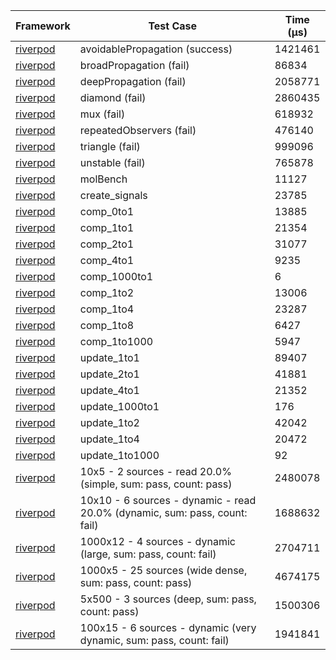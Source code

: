 | Framework | Test Case | Time (μs) |
| --- | --- | --- |
| [riverpod](https://github.com/rrousselGit/riverpod) | avoidablePropagation (success) | 1421461 |
| [riverpod](https://github.com/rrousselGit/riverpod) | broadPropagation (fail) | 86834 |
| [riverpod](https://github.com/rrousselGit/riverpod) | deepPropagation (fail) | 2058771 |
| [riverpod](https://github.com/rrousselGit/riverpod) | diamond (fail) | 2860435 |
| [riverpod](https://github.com/rrousselGit/riverpod) | mux (fail) | 618932 |
| [riverpod](https://github.com/rrousselGit/riverpod) | repeatedObservers (fail) | 476140 |
| [riverpod](https://github.com/rrousselGit/riverpod) | triangle (fail) | 999096 |
| [riverpod](https://github.com/rrousselGit/riverpod) | unstable (fail) | 765878 |
| [riverpod](https://github.com/rrousselGit/riverpod) | molBench | 11127 |
| [riverpod](https://github.com/rrousselGit/riverpod) | create_signals | 23785 |
| [riverpod](https://github.com/rrousselGit/riverpod) | comp_0to1 | 13885 |
| [riverpod](https://github.com/rrousselGit/riverpod) | comp_1to1 | 21354 |
| [riverpod](https://github.com/rrousselGit/riverpod) | comp_2to1 | 31077 |
| [riverpod](https://github.com/rrousselGit/riverpod) | comp_4to1 | 9235 |
| [riverpod](https://github.com/rrousselGit/riverpod) | comp_1000to1 | 6 |
| [riverpod](https://github.com/rrousselGit/riverpod) | comp_1to2 | 13006 |
| [riverpod](https://github.com/rrousselGit/riverpod) | comp_1to4 | 23287 |
| [riverpod](https://github.com/rrousselGit/riverpod) | comp_1to8 | 6427 |
| [riverpod](https://github.com/rrousselGit/riverpod) | comp_1to1000 | 5947 |
| [riverpod](https://github.com/rrousselGit/riverpod) | update_1to1 | 89407 |
| [riverpod](https://github.com/rrousselGit/riverpod) | update_2to1 | 41881 |
| [riverpod](https://github.com/rrousselGit/riverpod) | update_4to1 | 21352 |
| [riverpod](https://github.com/rrousselGit/riverpod) | update_1000to1 | 176 |
| [riverpod](https://github.com/rrousselGit/riverpod) | update_1to2 | 42042 |
| [riverpod](https://github.com/rrousselGit/riverpod) | update_1to4 | 20472 |
| [riverpod](https://github.com/rrousselGit/riverpod) | update_1to1000 | 92 |
| [riverpod](https://github.com/rrousselGit/riverpod) | 10x5 - 2 sources - read 20.0% (simple, sum: pass, count: pass) | 2480078 |
| [riverpod](https://github.com/rrousselGit/riverpod) | 10x10 - 6 sources - dynamic - read 20.0% (dynamic, sum: pass, count: fail) | 1688632 |
| [riverpod](https://github.com/rrousselGit/riverpod) | 1000x12 - 4 sources - dynamic (large, sum: pass, count: fail) | 2704711 |
| [riverpod](https://github.com/rrousselGit/riverpod) | 1000x5 - 25 sources (wide dense, sum: pass, count: pass) | 4674175 |
| [riverpod](https://github.com/rrousselGit/riverpod) | 5x500 - 3 sources (deep, sum: pass, count: pass) | 1500306 |
| [riverpod](https://github.com/rrousselGit/riverpod) | 100x15 - 6 sources - dynamic (very dynamic, sum: pass, count: fail) | 1941841 |
